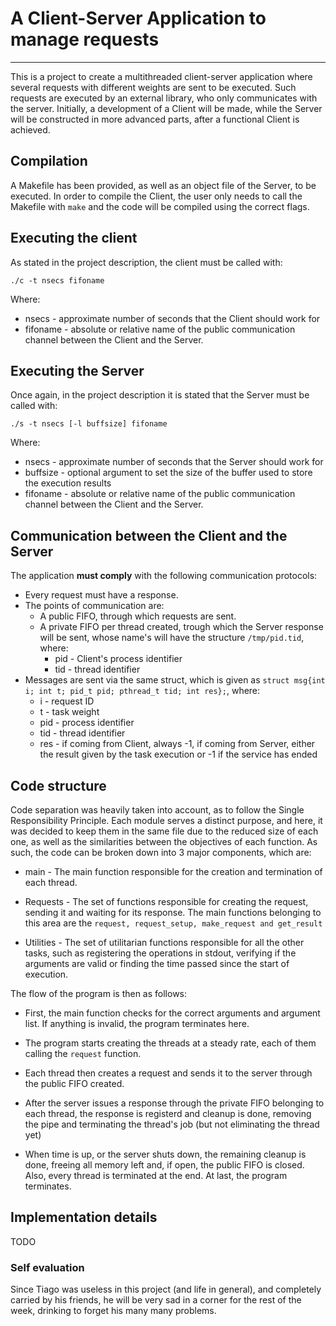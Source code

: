 # A Client-Server Application to manage requests

---

This is a project to create a multithreaded client-server application where several requests with different weights are sent to be executed. Such requests are executed by an external library, who only communicates with the server. Initially, a development of a Client will be made, while the Server will be constructed in more advanced parts, after a functional Client is achieved.

## Compilation

A Makefile has been provided, as well as an object file of the Server, to be executed. In order to compile the Client, the user only needs to call the Makefile with ```make``` and the code will be compiled using the correct flags.

## Executing the client

As stated in the project description, the client must be called with:

```./c -t nsecs fifoname``` 
    
Where:

- nsecs - approximate number of seconds that the Client should work for
- fifoname - absolute or relative name of the public communication channel between the Client and the Server.

## Executing the Server

Once again, in the project description it is stated that the Server must be called with:

```./s -t nsecs [-l buffsize] fifoname```

Where:

- nsecs - approximate number of seconds that the Server should work for
- buffsize - optional argument to set the size of the buffer used to store the execution results
- fifoname - absolute or relative name of the public communication channel between the Client and the Server.

## Communication between the Client and the Server

The application **must comply** with the following communication protocols:

- Every request must have a response.
- The points of communication are:
    - A public FIFO, through which requests are sent.
    - A private FIFO per thread created, trough which the Server response will be sent, whose name's will have the structure ```/tmp/pid.tid```, where:
        - pid - Client's process identifier
        - tid - thread identifier
- Messages are sent via the same struct, which is given as ```struct msg{int i; int t; pid_t pid; pthread_t tid; int res};```, where:
    - i - request ID
    - t - task weight
    - pid - process identifier
    - tid - thread identifier
    - res - if coming from Client, always -1, if coming from Server, either the result given by the task execution or -1 if the service has ended

## Code structure

Code separation was heavily taken into account, as to follow the Single Responsibility Principle. Each module serves a distinct purpose, and here, it was decided to keep them in the same file due to the reduced size of each one, as well as the similarities between the objectives of each function. As such, the code can be broken down into 3 major components, which are:

- main - The main function responsible for the creation and termination of each thread.

- Requests - The set of functions responsible for creating the request, sending it and waiting for its response. The main functions belonging to this area are the ```request, request_setup, make_request and get_result ```

- Utilities - The set of utilitarian functions responsible for all the other tasks, such as registering the operations in stdout, verifying if the arguments are valid or finding the time passed since the start of execution.

The flow of the program is then as follows:

- First, the main function checks for the correct arguments and argument list. If anything is invalid, the program terminates here.

- The program starts creating the threads at a steady rate, each of them calling the ```request``` function.

- Each thread then creates a request and sends it to the server through the public FIFO created.

- After the server issues a response through the private FIFO belonging to each thread, the response is registerd and cleanup is done, removing the pipe and terminating the thread's job (but not eliminating the thread yet)

- When time is up, or the server shuts down, the remaining cleanup is done, freeing all memory left and, if open, the public FIFO is closed. Also, every thread is terminated at the end. At last, the program terminates.

## Implementation details

TODO

### Self evaluation

Since Tiago was useless in this project (and life in general), and completely carried by his friends, he will be very sad in a corner for the rest of the week, drinking to forget his many many problems.